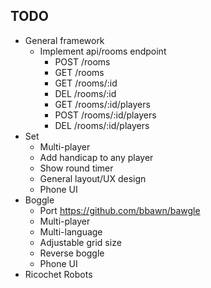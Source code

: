 ## TODO

* General framework
    * Implement api/rooms endpoint
        * POST /rooms
        * GET /rooms
        * GET /rooms/:id
        * DEL /rooms/:id
        * GET /rooms/:id/players
        * POST /rooms/:id/players
        * DEL /rooms/:id/players
* Set
    * Multi-player
    * Add handicap to any player
    * Show round timer
    * General layout/UX design
    * Phone UI
* Boggle
    * Port https://github.com/bbawn/bawgle
    * Multi-player
    * Multi-language
    * Adjustable grid size
    * Reverse boggle
    * Phone UI
* Ricochet Robots
